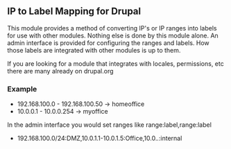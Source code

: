 ## IP to Label Mapping for Drupal

This module provides a method of converting IP's or IP ranges into labels for use with other modules. Nothing else is done by this module alone. An admin interface is provided for configuring the ranges and labels. How those labels are integrated with other modules is up to them.

If you are looking for a module that integrates with locales, permissions, etc there are many already on drupal.org

### Example

* 192.168.100.0 - 192.168.100.50 -> homeoffice
* 10.0.0.1 - 10.0.0.254 -> myoffice

In the admin interface you would set ranges like range:label,range:label

* 192.168.100.0/24:DMZ,10.0.1.1-10.0.1.5:Office,10.0.*.*:internal